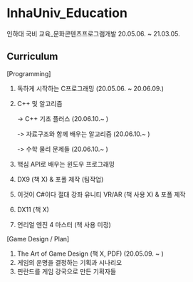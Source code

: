 # InhaUniv_Education
인하대 국비 교육_문화콘텐츠프로그램개발
20.05.06. ~ 21.03.05.

## Curriculum
[Programming]
1. 독하게 시작하는 C프로그래밍 (20.05.06. ~ 20.06.09.)
2. C++ 및 알고리즘

   -> C++ 기초 플러스 (20.06.10.~ )
 
   -> 자료구조와 함께 배우는 알고리즘 (20.06.10.~ )
 
   -> 수학 물리 문제들 (20.06.10.~ )
 
3. 핵심 API로 배우는 윈도우 프로그래밍
4. DX9 (책 X)
   & 포폴 제작 (팀작업)
5. 이것이 C#이다
   절대 강좌 유니티 VR/AR (책 사용 X) 
   & 포폴 제작
6. DX11 (책 X)
7. 언리얼 엔진 4 마스터 (책 사용 미정)

[Game Design / Plan]
1. The Art of Game Design (책 X, PDF) (20.05.09. ~ )
2. 게임의 운명을 결정하는 기획과 시나리오
3. 핀란드를 게임 강국으로 만든 기획자들
